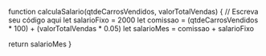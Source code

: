 function calculaSalario(qtdeCarrosVendidos, valorTotalVendas) {
// Escreva seu código aqui
let salarioFixo = 2000
let comissao = (qtdeCarrosVendidos * 100) + (valorTotalVendas * 0.05)
let salarioMes = comissao + salarioFixo

return salarioMes 
}